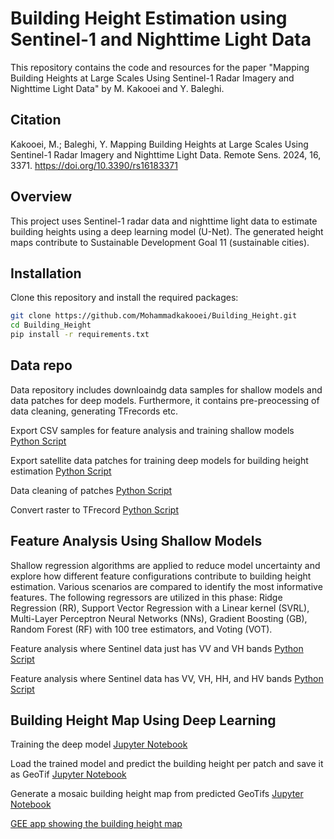 # Building Height Estimation using Sentinel-1 and Nighttime Light Data

This repository contains the code and resources for the paper "Mapping Building Heights at Large Scales Using Sentinel-1 Radar Imagery and Nighttime Light Data" by M. Kakooei and Y. Baleghi.

## Citation
Kakooei, M.; Baleghi, Y. Mapping Building Heights at Large Scales Using Sentinel-1 Radar Imagery and Nighttime Light Data. Remote Sens. 2024, 16, 3371. https://doi.org/10.3390/rs16183371

## Overview
This project uses Sentinel-1 radar data and nighttime light data to estimate building heights using a deep learning model (U-Net). The generated height maps contribute to Sustainable Development Goal 11 (sustainable cities).

## Installation
Clone this repository and install the required packages:

```bash
git clone https://github.com/Mohammadkakooei/Building_Height.git
cd Building_Height
pip install -r requirements.txt
```

## Data repo
Data repository includes downloaindg data samples for shallow models and data patches for deep models. Furthermore, it contains pre-preocessing of data cleaning, generating TFrecords etc.

Export CSV samples for feature analysis and training shallow models [Python Script](https://github.com/Mohammadkakooei/Building_Height/blob/6cfdf2a0422e25d413f9bcf5ff560431a0b17140/Data/Export_sample.js)

Export satellite data patches for training deep models for building height estimation [Python Script](https://github.com/Mohammadkakooei/Building_Height/blob/6cfdf2a0422e25d413f9bcf5ff560431a0b17140/Data/Export_patches.js)

Data cleaning of patches [Python Script](https://github.com/Mohammadkakooei/Building_Height/blob/6cfdf2a0422e25d413f9bcf5ff560431a0b17140/Data/Clean_Data_Patches.ipynb)

Convert raster to TFrecord [Python Script](https://github.com/Mohammadkakooei/Building_Height/blob/fadf8a6fc8d147727fc4def7c492827bb34420cd/Data/ConvertRaster2tfrecord.ipynb)

## Feature Analysis Using Shallow Models
Shallow regression algorithms are applied to reduce model uncertainty and explore how different feature configurations contribute to building height estimation. Various scenarios are compared to identify the most informative features. The following regressors are utilized in this phase: Ridge Regression (RR), Support Vector Regression with a Linear kernel (SVRL), Multi-Layer Perceptron Neural Networks (NNs), Gradient Boosting (GB), Random Forest (RF) with 100 tree estimators, and Voting (VOT).

Feature analysis where Sentinel data just has VV and VH bands [Python Script](https://github.com/Mohammadkakooei/Building_Height/blob/3ab7da7d3e03be10b2187fdc1e08929fecf5a918/Feature%20Analysis%20Using%20Shallow%20Models/Feature_Regression_VV_VH.ipynb)

Feature analysis where Sentinel data has VV, VH, HH, and HV bands [Python Script](https://github.com/Mohammadkakooei/Building_Height/blob/3ab7da7d3e03be10b2187fdc1e08929fecf5a918/Feature%20Analysis%20Using%20Shallow%20Models/Feature_Regression_Stockholm.ipynb)


## Building Height Map Using Deep Learning
Training the deep model [Jupyter Notebook](https://github.com/Mohammadkakooei/Building_Height/blob/fd1ecd399eb3b73b54f10d598d134019a145c814/Building%20Height%20Map%20Using%20Deep%20Learning/Deep_UNET_Regression.ipynb)

Load the trained model and predict the building height per patch and save it as GeoTif [Jupyter Notebook](https://github.com/Mohammadkakooei/Building_Height/blob/86f965a8e2d9a30d3c6a4b81fccdd26f8680fa8a/Building%20Height%20Map%20Using%20Deep%20Learning/LoadModel_TifOutput.ipynb)

Generate a mosaic building height map from predicted GeoTifs [Jupyter Notebook](https://github.com/Mohammadkakooei/Building_Height/blob/86f965a8e2d9a30d3c6a4b81fccdd26f8680fa8a/Building%20Height%20Map%20Using%20Deep%20Learning/LoadModel_TifOutput.ipynb)

[GEE app showing the building height map](https://temporary.users.earthengine.app/view/height2iran)






